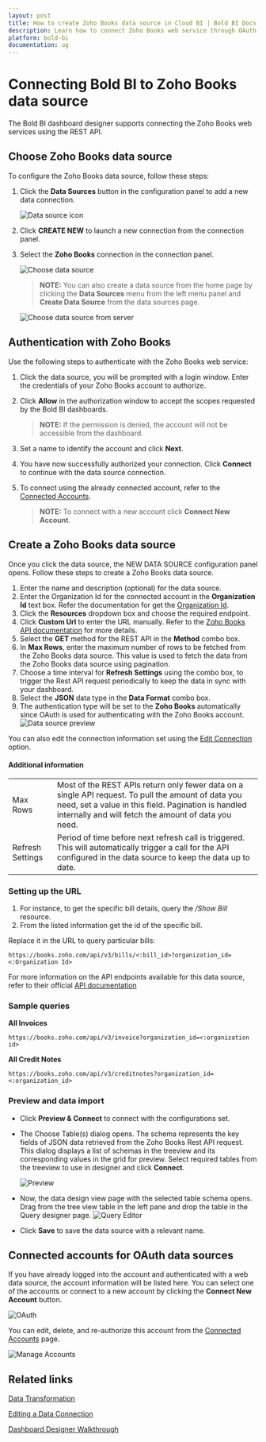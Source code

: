 ```yaml
---
layout: post
title: How to create Zoho Books data source in Cloud BI | Bold BI Docs
description: Learn how to connect Zoho Books web service through OAuth-based authentication and create data source with Bold BI Cloud application.
platform: bold-bi
documentation: ug
---
```


# Connecting Bold BI to Zoho Books data source
The Bold BI dashboard designer supports connecting the Zoho Books web services using the REST API. 

## Choose Zoho Books data source
To configure the Zoho Books data source, follow these steps:
1. Click the **Data Sources** button in the configuration panel to add a new data connection.

   ![Data source icon](/static/assets/working-with-datasource/data-connectors/images/common/DataSourcesIcon.png)

2. Click **CREATE NEW** to launch a new connection from the connection panel.
3. Select the **Zoho Books** connection in the connection panel.

   ![Choose data source](/static/assets/working-with-datasource/data-connectors/images/ZohoBooks/DataSource.png)
   
   >**NOTE:**  You can also create a data source from the home page by clicking the **Data Sources** menu from the left menu panel and **Create Data Source** from the data sources page.

   ![Choose data source from server](/static/assets/working-with-datasource/data-connectors/images/ZohoBooks/DataSourceService.png)
   
## Authentication with Zoho Books
Use the following steps to authenticate with the Zoho Books web service:

1. Click the data source, you will be prompted with a login window. Enter the credentials of your Zoho Books account to authorize.
2. Click **Allow** in the authorization window to accept the scopes requested by the Bold BI dashboards.
   >**NOTE:**  If the permission is denied, the account will not be accessible from the dashboard.
3. Set a name to identify the account and click **Next**. 
4. You have now successfully authorized your connection. Click **Connect** to continue with the data source connection.
5. To connect using the already connected account, refer to the [Connected Accounts](/working-with-data-source/data-connectors/zoho-books/#connected-accounts-for-oauth-data-sources).

     > **NOTE:**  To connect with a new account click **Connect New Account**.

## Create a Zoho Books data source
Once you click the data source, the NEW DATA SOURCE configuration panel opens. Follow these steps to create a Zoho Books data source.
1. Enter the name and description (optional) for the data source.
2. Enter the Organization Id for the connected account in the **Organization Id** text box. Refer the documentation for get the [Organization Id](https://www.zoho.com/books/api/v3/introduction/#organization-id).
3. Click the **Resources** dropdown box and choose the required endpoint.
4. Click **Custom Url** to enter the URL manually. Refer to the [Zoho Books API documentation](https://www.zoho.com/books/api/v3/#introduction) for more details.
5. Select the **GET** method for the REST API in the **Method** combo box.
6. In **Max Rows**, enter the maximum number of rows to be fetched from the Zoho Books data source. This value is used to fetch the data from the Zoho Books data source using pagination.
7. Choose a time interval for **Refresh Settings** using the combo box, to trigger the Rest API request periodically to keep the data in sync with your dashboard.  
8. Select the **JSON** data type in the **Data Format** combo box.
9. The authentication type will be set to the **Zoho Books** automatically since OAuth is used for authenticating with the Zoho Books account.
 ![Data source preview](/static/assets/working-with-datasource/data-connectors/images/ZohoBooks/PreviewConnect.png)

You can also edit the connection information set using the [Edit Connection](/working-with-data-source/editing-a-data-connection/) option.


#### Additional information
<table width="600">
<tr>
<td>
Max Rows
</td>
<td>
Most of the REST APIs return only fewer data on a single API request. To pull the amount of data you need, set a value in this field.  
Pagination is handled internally and will fetch the amount of data you need.
</td>
</tr>
<tr>
<td>
Refresh Settings
</td>
<td>
Period of time before next refresh call is triggered. This will automatically trigger a call for the API configured in the data source to keep the data up to date.
</td>
</tr>
</table>

### Setting up the URL

1. For instance, to get the specific bill details, query the <i>/Show Bill</i> resource.
2. From the listed information get the id of the specific bill.

Replace it in the URL to query particular bills:

`https://books.zoho.com/api/v3/bills/<:bill_id>?organization_id=<:Organization Id>`

For more information on the API endpoints available for this data source, refer to their official [API documentation]( https://www.zoho.com/books/api/v3/#introduction)

### Sample queries

**All Invoices**

`https://books.zoho.com/api/v3/invoice?organization_id=<:organization id>`

**All Credit Notes**

`https://books.zoho.com/api/v3/creditnotes?organization_id=<:organization_id>`


### Preview and data import
* Click **Preview & Connect** to connect with the configurations set.
* The Choose Table(s) dialog opens. The schema represents the key fields of JSON data retrieved from the Zoho Books Rest API request. This dialog displays a list of schemas in the treeview and its corresponding values in the grid for preview. Select required tables from the treeview to use in designer and click **Connect**.

   ![Preview](/static/assets/working-with-datasource/data-connectors/images/common/Preview.png)

* Now, the data design view page with the selected table schema opens. Drag from the tree view table in the left pane and drop the table in the Query designer page.
   ![Query Editor](/static/assets/working-with-datasource/data-connectors/images/common/QueryEditor.png)

* Click **Save** to save the data source with a relevant name.

## Connected accounts for OAuth data sources
If you have already logged into the account and authenticated with a web data source, the account information will be listed here. You can select one of the accounts or connect to a new account by clicking the **Connect New Account** button.

   ![OAuth](/static/assets/working-with-datasource/data-connectors/images/ZohoBooks/NewAccount.png)

You can edit, delete, and re-authorize this account from the [Connected Accounts](/working-with-data-source/working-with-connected-accounts/) page.

   ![Manage Accounts](/static/assets/working-with-datasource/data-connectors/images/Zohoinvoice/ManageDS.png)

## Related links
[Data Transformation](/working-with-data-source/transforming-data/joining-table/)

[Editing a Data Connection](/working-with-data-source/editing-a-data-connection/)   

[Dashboard Designer Walkthrough](/getting-started/creating-dashboard/)